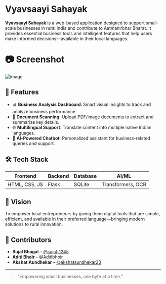 # Vyavsaayi Sahayak

**Vyavsaayi Sahayak** is a web-based application designed to support small-scale businesses in rural India and contribute to Aatmanirbhar Bharat. It provides essential business tools and intelligent features that help users make informed decisions—available in their local languages.

# 📷 Screenshot

![image](https://github.com/user-attachments/assets/2c968ed1-c81d-471d-9e50-d53b667eadd7)


## 🚀 Features

- 📊 **Business Analysis Dashboard**: Smart visual insights to track and analyze business performance.
- 📄 **Document Scanning**: Upload PDF/image documents to extract and summarize key details.
- 🌐 **Multilingual Support**: Translate content into multiple native Indian languages.
- 🤖 **AI-Powered Chatbot**: Personalized assistant for business-related queries and support.

## 🛠️ Tech Stack

| Frontend       | Backend | Database | AI/ML |
|----------------|---------|----------|-------|
| HTML, CSS, JS  | Flask   | SQLite   | Transformers, OCR |

## 🧠 Vision

To empower local entrepreneurs by giving them digital tools that are simple, efficient, and available in their preferred language—bringing modern solutions to rural innovation.


## 👥 Contributors

- **Sujal Bhagat** – [@sujal-1245](https://github.com/sujal-1245)  
- **Aditi Bhoir** – [@Aditibhoir](https://github.com/Aditibhoir)  
- **Akshat Aundhekar** – [@akshataundhekar23](https://github.com/akshataundhekar23)

---

> “Empowering small businesses, one byte at a time.”

